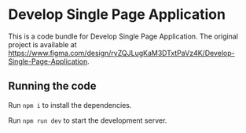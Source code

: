 
  # Develop Single Page Application

  This is a code bundle for Develop Single Page Application. The original project is available at https://www.figma.com/design/ryZQJLugKaM3DTxtPaVz4K/Develop-Single-Page-Application.

  ## Running the code

  Run `npm i` to install the dependencies.

  Run `npm run dev` to start the development server.
  